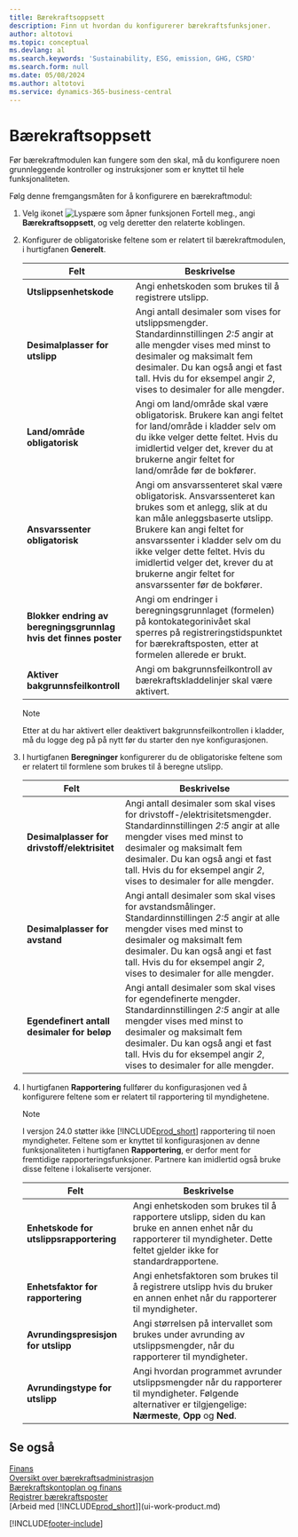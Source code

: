 ```yaml
---
title: Bærekraftsoppsett
description: Finn ut hvordan du konfigurerer bærekraftsfunksjoner.
author: altotovi
ms.topic: conceptual
ms.devlang: al
ms.search.keywords: 'Sustainability, ESG, emission, GHG, CSRD'
ms.search.form: null
ms.date: 05/08/2024
ms.author: altotovi
ms.service: dynamics-365-business-central
---
```


# Bærekraftsoppsett

Før bærekraftmodulen kan fungere som den skal, må du konfigurere noen grunnleggende kontroller og instruksjoner som er knyttet til hele funksjonaliteten.

Følg denne fremgangsmåten for å konfigurere en bærekraftmodul:

1. Velg ikonet ![Lyspære som åpner funksjonen Fortell meg.](media/ui-search/search_small.png "Fortell hva du vil gjøre"), angi **Bærekraftsoppsett**, og velg deretter den relaterte koblingen.
2. Konfigurer de obligatoriske feltene som er relatert til bærekraftmodulen, i hurtigfanen **Generelt**.

    | Felt | Beskrivelse |
    |-------|-------------|
    | **Utslippsenhetskode** | Angi enhetskoden som brukes til å registrere utslipp. |
    | **Desimalplasser for utslipp** | Angi antall desimaler som vises for utslippsmengder. Standardinnstillingen *2:5* angir at alle mengder vises med minst to desimaler og maksimalt fem desimaler. Du kan også angi et fast tall. Hvis du for eksempel angir *2*, vises to desimaler for alle mengder. |
    | **Land/område obligatorisk** | Angi om land/område skal være obligatorisk. Brukere kan angi feltet for land/område i kladder selv om du ikke velger dette feltet. Hvis du imidlertid velger det, krever du at brukerne angir feltet for land/område før de bokfører. |
    | **Ansvarssenter obligatorisk** | Angi om ansvarssenteret skal være obligatorisk. Ansvarssenteret kan brukes som et anlegg, slik at du kan måle anleggsbaserte utslipp. Brukere kan angi feltet for ansvarssenter i kladder selv om du ikke velger dette feltet. Hvis du imidlertid velger det, krever du at brukerne angir feltet for ansvarssenter før de bokfører. |
    | **Blokker endring av beregningsgrunnlag hvis det finnes poster** | Angi om endringer i beregningsgrunnlaget (formelen) på kontokategorinivået skal sperres på registreringstidspunktet for bærekraftsposten, etter at formelen allerede er brukt. |
    | **Aktiver bakgrunnsfeilkontroll** | Angi om bakgrunnsfeilkontroll av bærekraftskladdelinjer skal være aktivert. |

    > [!NOTE]
    > Etter at du har aktivert eller deaktivert bakgrunnsfeilkontrollen i kladder, må du logge deg på på nytt før du starter den nye konfigurasjonen.

3. I hurtigfanen **Beregninger** konfigurerer du de obligatoriske feltene som er relatert til formlene som brukes til å beregne utslipp.

    | Felt | Beskrivelse |
    |-------|-------------|
    | **Desimalplasser for drivstoff/elektrisitet** | Angi antall desimaler som skal vises for drivstoff-/elektrisitetsmengder. Standardinnstillingen *2:5* angir at alle mengder vises med minst to desimaler og maksimalt fem desimaler. Du kan også angi et fast tall. Hvis du for eksempel angir *2*, vises to desimaler for alle mengder. |
    | **Desimalplasser for avstand** | Angi antall desimaler som skal vises for avstandsmålinger. Standardinnstillingen *2:5* angir at alle mengder vises med minst to desimaler og maksimalt fem desimaler. Du kan også angi et fast tall. Hvis du for eksempel angir *2*, vises to desimaler for alle mengder. |
    | **Egendefinert antall desimaler for beløp** | Angi antall desimaler som skal vises for egendefinerte mengder. Standardinnstillingen *2:5* angir at alle mengder vises med minst to desimaler og maksimalt fem desimaler. Du kan også angi et fast tall. Hvis du for eksempel angir *2*, vises to desimaler for alle mengder. |

4. I hurtigfanen **Rapportering** fullfører du konfigurasjonen ved å konfigurere feltene som er relatert til rapportering til myndighetene.

    > [!NOTE]
    > I versjon 24.0 støtter ikke [!INCLUDE[prod_short](includes/prod_short.md)] rapportering til noen myndigheter. Feltene som er knyttet til konfigurasjonen av denne funksjonaliteten i hurtigfanen **Rapportering**, er derfor ment for fremtidige rapporteringsfunksjoner. Partnere kan imidlertid også bruke disse feltene i lokaliserte versjoner.

    | Felt | Beskrivelse |
    |-------|-------------|
    | **Enhetskode for utslippsrapportering** | Angi enhetskoden som brukes til å rapportere utslipp, siden du kan bruke en annen enhet når du rapporterer til myndigheter. Dette feltet gjelder ikke for standardrapportene. |
    | **Enhetsfaktor for rapportering** | Angi enhetsfaktoren som brukes til å registrere utslipp hvis du bruker en annen enhet når du rapporterer til myndigheter. |
    | **Avrundingspresisjon for utslipp** | Angi størrelsen på intervallet som brukes under avrunding av utslippsmengder, når du rapporterer til myndigheter. |
    | **Avrundingstype for utslipp** | Angi hvordan programmet avrunder utslippsmengder når du rapporterer til myndigheter. Følgende alternativer er tilgjengelige: **Nærmeste**, **Opp** og **Ned**. |

## Se også

[Finans](finance.md)  
[Oversikt over bærekraftsadministrasjon](finance-manage-sustainability.md)  
[Bærekraftskontoplan og finans](finance-sustainability-accounts-ledger.md)  
[Registrer bærekraftsposter](finance-sustainability-journal.md)  
[Arbeid med [!INCLUDE[prod_short](includes/prod_short.md)]](ui-work-product.md)  

[!INCLUDE[footer-include](includes/footer-banner.md)]
